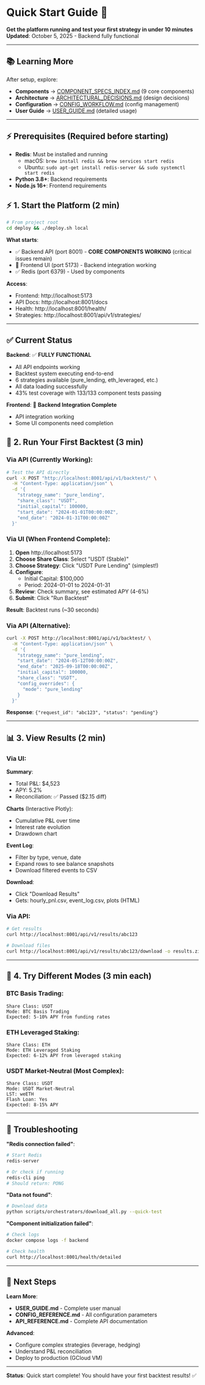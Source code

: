 # Quick Start Guide 🚀

**Get the platform running and test your first strategy in under 10 minutes**  
**Updated**: October 5, 2025 - Backend fully functional

---

## 📚 **Learning More**

After setup, explore:
- **Components** → [COMPONENT_SPECS_INDEX.md](COMPONENT_SPECS_INDEX.md) (9 core components)
- **Architecture** → [ARCHITECTURAL_DECISIONS.md](ARCHITECTURAL_DECISIONS.md) (design decisions)
- **Configuration** → [CONFIG_WORKFLOW.md](CONFIG_WORKFLOW.md) (config management)
- **User Guide** → [USER_GUIDE.md](USER_GUIDE.md) (detailed usage)

---

## ⚡ **Prerequisites** (Required before starting)

- **Redis**: Must be installed and running
  - macOS: `brew install redis && brew services start redis`
  - Ubuntu: `sudo apt-get install redis-server && sudo systemctl start redis`
- **Python 3.8+**: Backend requirements
- **Node.js 16+**: Frontend requirements

## ⚡ **1. Start the Platform** (2 min)

```bash
# From project root
cd deploy && ./deploy.sh local
```

**What starts**:
- ✅ Backend API (port 8001) - **CORE COMPONENTS WORKING** (critical issues remain)
- 🔧 Frontend UI (port 5173) - Backend integration working
- ✅ Redis (port 6379) - Used by components

**Access**:
- Frontend: http://localhost:5173
- API Docs: http://localhost:8001/docs
- Health: http://localhost:8001/health/
- Strategies: http://localhost:8001/api/v1/strategies/

---

## ✅ **Current Status**

**Backend**: ✅ **FULLY FUNCTIONAL**
- All API endpoints working
- Backtest system executing end-to-end
- 6 strategies available (pure_lending, eth_leveraged, etc.)
- All data loading successfully
- 43% test coverage with 133/133 component tests passing

**Frontend**: 🔧 **Backend Integration Complete**
- API integration working
- Some UI components need completion

## 🎯 **2. Run Your First Backtest** (3 min)

### **Via API** (Currently Working):

```bash
# Test the API directly
curl -X POST "http://localhost:8001/api/v1/backtest/" \
  -H "Content-Type: application/json" \
  -d '{
    "strategy_name": "pure_lending",
    "share_class": "USDT",
    "initial_capital": 100000,
    "start_date": "2024-01-01T00:00:00Z",
    "end_date": "2024-01-31T00:00:00Z"
  }'
```

### **Via UI** (When Frontend Complete):

1. **Open** http://localhost:5173
2. **Choose Share Class**: Select "USDT (Stable)"
3. **Choose Strategy**: Click "USDT Pure Lending" (simplest!)
4. **Configure**:
   - Initial Capital: $100,000
   - Period: 2024-01-01 to 2024-01-31
5. **Review**: Check summary, see estimated APY (4-6%)
6. **Submit**: Click "Run Backtest"

**Result**: Backtest runs (~30 seconds)

### **Via API** (Alternative):

```bash
curl -X POST http://localhost:8001/api/v1/backtest/ \
  -H "Content-Type: application/json" \
  -d '{
    "strategy_name": "pure_lending",
    "start_date": "2024-05-12T00:00:00Z",
    "end_date": "2025-09-18T00:00:00Z",
    "initial_capital": 100000,
    "share_class": "USDT",
    "config_overrides": {
      "mode": "pure_lending"
    }
  }'
```

**Response**: `{"request_id": "abc123", "status": "pending"}`

---

## 📊 **3. View Results** (2 min)

### **Via UI**:

**Summary**:
- Total P&L: $4,523
- APY: 5.2%
- Reconciliation: ✅ Passed ($2.15 diff)

**Charts** (Interactive Plotly):
- Cumulative P&L over time
- Interest rate evolution
- Drawdown chart

**Event Log**:
- Filter by type, venue, date
- Expand rows to see balance snapshots
- Download filtered events to CSV

**Download**:
- Click "Download Results"
- Gets: hourly_pnl.csv, event_log.csv, plots (HTML)

### **Via API**:

```bash
# Get results
curl http://localhost:8001/api/v1/results/abc123

# Download files
curl http://localhost:8001/api/v1/results/abc123/download -o results.zip
```

---

## 🎨 **4. Try Different Modes** (3 min each)

### **BTC Basis Trading**:
```
Share Class: USDT
Mode: BTC Basis Trading
Expected: 5-10% APY from funding rates
```

### **ETH Leveraged Staking**:
```
Share Class: ETH
Mode: ETH Leveraged Staking
Expected: 6-12% APY from leveraged staking
```

### **USDT Market-Neutral** (Most Complex):
```
Share Class: USDT
Mode: USDT Market-Neutral
LST: weETH
Flash Loan: Yes
Expected: 8-15% APY
```

---

## 🔧 **Troubleshooting**

**"Redis connection failed"**:
```bash
# Start Redis
redis-server

# Or check if running
redis-cli ping
# Should return: PONG
```

**"Data not found"**:
```bash
# Download data
python scripts/orchestrators/download_all.py --quick-test
```

**"Component initialization failed"**:
```bash
# Check logs
docker compose logs -f backend

# Check health
curl http://localhost:8001/health/detailed
```

---

## 🎯 **Next Steps**

**Learn More**:
- **USER_GUIDE.md** - Complete user manual
- **CONFIG_REFERENCE.md** - All configuration parameters
- **API_REFERENCE.md** - Complete API documentation

**Advanced**:
- Configure complex strategies (leverage, hedging)
- Understand P&L reconciliation
- Deploy to production (GCloud VM)

---

**Status**: Quick start complete! You should have your first backtest results! ✅



